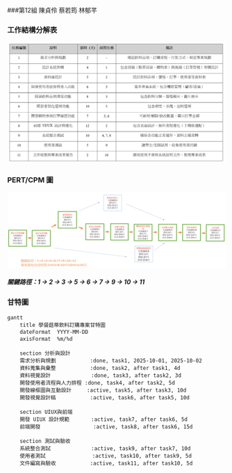 ###第12組 陳貞伶 蔡若筠 林郁芊
### 工作結構分解表
![工作結構分解表](工作結構分解表.png)
### PERT/CPM 圖
![PERT圖](小組關鍵流程圖.png)
##### 關鍵路徑：1 → 2 → 3 → 5 → 6 → 7 → 9 → 10 → 11
### 甘特圖
``` mermaid
gantt
    title 學餐菇蒂飲料訂購專案甘特圖
    dateFormat  YYYY-MM-DD
    axisFormat  %m/%d

    section 分析與設計
    需求分析與規劃           :done, task1, 2025-10-01, 2025-10-02
    資料蒐集與彙整           :done, task2, after task1, 4d
    資料視覺設計             :done, task3, after task2, 3d
    開發使用者流程與人力排程 :done, task4, after task2, 5d
    開發線框圖與互動設計     :active, task5, after task3, 10d
    開發視覺設計稿           :active, task6, after task5, 10d

    section UIUX與前端
    開發 UIUX 設計規範       :active, task7, after task6, 5d
    前端開發                 :active, task8, after task6, 15d

    section 測試與驗收
    系統整合測試             :active, task9, after task7, 10d
    使用者測試               :active, task10, after task9, 5d
    文件編寫與驗收           :active, task11, after task10, 5d
```

